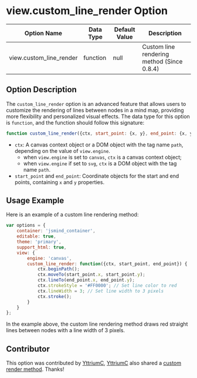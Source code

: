 # view.custom_line_render Option

| Option Name | Data Type | Default Value | Description |
| --- | --- | --- | --- |
| view.custom_line_render | function | null | Custom line rendering method (Since 0.8.4) |

## Option Description

The `custom_line_render` option is an advanced feature that allows users to customize the rendering of lines between nodes in a mind map, providing more flexibility and personalized visual effects. The data type for this option is `function`, and the function should follow this signature:

```javascript
function custom_line_render({ctx, start_point: {x, y}, end_point: {x, y}}): void
```

- `ctx`: A canvas context object or a DOM object with the tag name `path`, depending on the value of `view.engine`.
    - when `view.engine` is set to `canvas`, `ctx` is a canvas context object;
    - when `view.engine` if set to `svg`, `ctx` is a DOM object with the tag name `path`.
- `start_point` and `end_point`: Coordinate objects for the start and end points, containing `x` and `y` properties.

## Usage Example

Here is an example of a custom line rendering method:

```javascript
var options = {
    container: 'jsmind_container',
    editable: true,
    theme: 'primary',
    support_html: true,
    view: {
        engine: 'canvas',
        custom_line_render: function({ctx, start_point, end_point}) {
            ctx.beginPath();
            ctx.moveTo(start_point.x, start_point.y);
            ctx.lineTo(end_point.x, end_point.y);
            ctx.strokeStyle = '#FF0000'; // Set line color to red
            ctx.lineWidth = 3; // Set line width to 3 pixels
            ctx.stroke();
        }
    }
};
```

In the example above, the custom line rendering method draws red straight lines between nodes with a line width of 3 pixels.

## Contributor

This option was contributed by [YttriumC](https://github.com/YttriumC), [YttriumC](https://github.com/YttriumC) also shared a [custom render method](https://github.com/hizzgdev/jsmind/discussions/608). Thanks!
